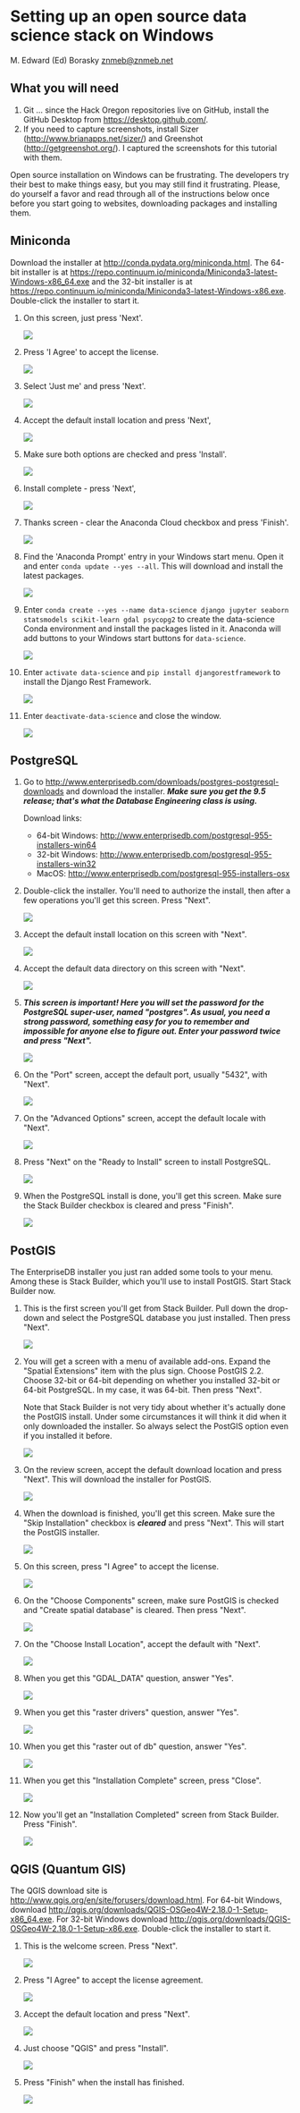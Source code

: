 Setting up an open source data science stack on Windows
================
M. Edward (Ed) Borasky <znmeb@znmeb.net>

What you will need
------------------

1.  Git ... since the Hack Oregon repositories live on GitHub, install the GitHub Desktop from <https://desktop.github.com/>.
2.  If you need to capture screenshots, install Sizer (<http://www.brianapps.net/sizer/>) and Greenshot (<http://getgreenshot.org/>). I captured the screenshots for this tutorial with them.

Open source installation on Windows can be frustrating. The developers try their best to make things easy, but you may still find it frustrating. Please, do yourself a favor and read through all of the instructions below once before you start going to websites, downloading packages and installing them.

Miniconda
---------

Download the installer at <http://conda.pydata.org/miniconda.html>. The 64-bit installer is at <https://repo.continuum.io/miniconda/Miniconda3-latest-Windows-x86_64.exe> and the 32-bit installer is at <https://repo.continuum.io/miniconda/Miniconda3-latest-Windows-x86.exe>. Double-click the installer to start it.

1.  On this screen, just press 'Next'.

    ![](Screenshots/2016-11-08%2014_55_52.png)
2.  Press 'I Agree' to accept the license.

    ![](Screenshots/2016-11-08%2014_56_15.png)
3.  Select 'Just me' and press 'Next'.

    ![](Screenshots/2016-11-08%2014_56_32.png)
4.  Accept the default install location and press 'Next',

    ![](Screenshots/2016-11-08%2014_58_19.png)
5.  Make sure both options are checked and press 'Install'.

    ![](Screenshots/2016-11-08%2014_58_36.png)
6.  Install complete - press 'Next',

    ![](Screenshots/2016-11-08%2015_01_02.png)
7.  Thanks screen - clear the Anaconda Cloud checkbox and press 'Finish'.

    ![](Screenshots/2016-11-08%2015_01_19.png)
8.  Find the 'Anaconda Prompt' entry in your Windows start menu. Open it and enter `conda update --yes --all`. This will download and install the latest packages.

    ![](Screenshots/2016-11-08%2015_06_26.png)
9.  Enter `conda create --yes --name data-science django jupyter seaborn statsmodels scikit-learn gdal psycopg2` to create the data-science Conda environment and install the packages listed in it. Anaconda will add buttons to your Windows start buttons for `data-science`.

    ![](Screenshots/2016-11-08%2015_08_00.png)
10. Enter `activate data-science` and `pip install djangorestframework` to install the Django Rest Framework.

    ![](Screenshots/2016-11-08%2015_19_35.png)
11. Enter `deactivate-data-science` and close the window.

    ![](Screenshots/2016-11-08%2015_20_36.png)

PostgreSQL
----------

1.  Go to <http://www.enterprisedb.com/downloads/postgres-postgresql-downloads> and download the installer. ***Make sure you get the 9.5 release; that's what the Database Engineering class is using.***

    Download links:

    -   64-bit Windows: <http://www.enterprisedb.com/postgresql-955-installers-win64>
    -   32-bit Windows: <http://www.enterprisedb.com/postgresql-955-installers-win32>
    -   MacOS: <http://www.enterprisedb.com/postgresql-955-installers-osx>

2.  Double-click the installer. You'll need to authorize the install, then after a few operations you'll get this screen. Press "Next".

    ![](Screenshots/2016-11-08%2015_25_04.png)
3.  Accept the default install location on this screen with "Next".

    ![](Screenshots/2016-11-08%2015_26_29.png)
4.  Accept the default data directory on this screen with "Next".

    ![](Screenshots/2016-11-08%2015_26_47.png)
5.  ***This screen is important! Here you will set the password for the PostgreSQL super-user, named "postgres". As usual, you need a strong password, something easy for you to remember and impossible for anyone else to figure out. Enter your password twice and press "Next".***

    ![](Screenshots/2016-11-08%2015_27_27.png)
6.  On the "Port" screen, accept the default port, usually "5432", with "Next".

    ![](Screenshots/2016-11-08%2015_27_42.png)
7.  On the "Advanced Options" screen, accept the default locale with "Next".

    ![](Screenshots/2016-11-08%2015_28_00.png)
8.  Press "Next" on the "Ready to Install" screen to install PostgreSQL.

    ![](Screenshots/2016-11-08%2015_28_15.png)
9.  When the PostgreSQL install is done, you'll get this screen. Make sure the Stack Builder checkbox is cleared and press "Finish".

    ![](Screenshots/2016-11-08%2015_31_23.png)

PostGIS
-------

The EnterpriseDB installer you just ran added some tools to your menu. Among these is Stack Builder, which you'll use to install PostGIS. Start Stack Builder now.

1.  This is the first screen you'll get from Stack Builder. Pull down the drop-down and select the PostgreSQL database you just installed. Then press "Next".

    ![](Screenshots/2016-11-08%2015_32_59.png)
2.  You will get a screen with a menu of available add-ons. Expand the "Spatial Extensions" item with the plus sign. Choose PostGIS 2.2. Choose 32-bit or 64-bit depending on whether you installed 32-bit or 64-bit PostgreSQL. In my case, it was 64-bit. Then press "Next".

    Note that Stack Builder is not very tidy about whether it's actually done the PostGIS install. Under some circumstances it will think it did when it only downloaded the installer. So always select the PostGIS option even if you installed it before.

    ![](Screenshots/2016-11-08%2015_33_45.png)
3.  On the review screen, accept the default download location and press "Next". This will download the installer for PostGIS.

    ![](Screenshots/2016-11-08%2015_34_18.png)
4.  When the download is finished, you'll get this screen. Make sure the "Skip Installation" checkbox is ***cleared*** and press "Next". This will start the PostGIS installer.

    ![](Screenshots/2016-11-08%2015_34_40.png)
5.  On this screen, press "I Agree" to accept the license.

    ![](Screenshots/2016-11-08%2015_34_56.png)
6.  On the "Choose Components" screen, make sure PostGIS is checked and "Create spatial database" is cleared. Then press "Next".

    ![](Screenshots/2016-11-08%2015_35_16.png)
7.  On the "Choose Install Location", accept the default with "Next".

    ![](Screenshots/2016-11-08%2015_35_33.png)
8.  When you get this "GDAL\_DATA" question, answer "Yes".

    ![](Screenshots/2016-11-08%2015_36_06.png)
9.  When you get this "raster drivers" question, answer "Yes".

    ![](Screenshots/2016-11-08%2015_36_27.png)
10. When you get this "raster out of db" question, answer "Yes".

    ![](Screenshots/2016-11-08%2015_36_48.png)
11. When you get this "Installation Complete" screen, press "Close".

    ![](Screenshots/2016-11-08%2015_37_11.png)
12. Now you'll get an "Installation Completed" screen from Stack Builder. Press "Finish".

    ![](Screenshots/2016-11-08%2015_37_39.png)

QGIS (Quantum GIS)
------------------

The QGIS download site is <http://www.qgis.org/en/site/forusers/download.html>. For 64-bit Windows, download <http://qgis.org/downloads/QGIS-OSGeo4W-2.18.0-1-Setup-x86_64.exe>. For 32-bit Windows download <http://qgis.org/downloads/QGIS-OSGeo4W-2.18.0-1-Setup-x86.exe>. Double-click the installer to start it.

1.  This is the welcome screen. Press "Next".

    ![](Screenshots/2016-11-08%2016_27_35.png)
2.  Press "I Agree" to accept the license agreement.

    ![](Screenshots/2016-11-08%2016_28_11.png)
3.  Accept the default location and press "Next".

    ![](Screenshots/2016-11-08%2016_28_41.png)
4.  Just choose "QGIS" and press "Install".

    ![](Screenshots/2016-11-08%2016_29_02.png)
5.  Press "Finish" when the install has finished.

    ![](Screenshots/2016-11-08%2016_40_50.png)
